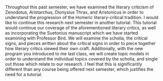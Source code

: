 Throughout this past semester, we have examined the literary criticism of Zenodotus, Aristarchus, Dionysius Thrax, and Aristonicus in order to understand the progression of the Homeric literary-critical tradition. I would like to continue this research next semester in another tutorial. This tutorial would continue our coverage of the aforementioned literary critics, as well as incorporating the Suetonius manuscript which we have started examining with Professor Bird. We will examine the scholia, the critical signs, and pieces written about the critical signs in order to piece together how literary critics viewed their own craft. Additionally, with the new program you introduced to me last class, we will create topic models in order to understand the individual topics covered by the scholia, and single out those which relate to our research. I feel that this is significantly different than any course being offered next semester, which justifies the need for a tutorial.
